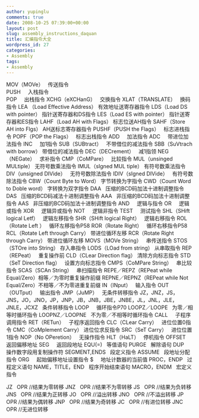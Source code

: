 ```yaml
---
author: yupinglu
comments: true
date: 2008-10-25 07:39:00+00:00
layout: post
slug: assembly_instructions_daquan
title: 汇编指令大全
wordpress_id: 27
categories:
- Assembly
tags:
- Assembly
---
```


MOV（MOVe）   传送指令   
PUSH     入栈指令   
POP     出栈指令
XCHG（eXCHanG）   交换指令
XLAT（TRANSLATE）   换码指令
LEA （Load Effective Address） 有效地址送寄存器指令
LDS（Load DS with pointer） 指针送寄存器和DS指令
LES（Load ES with pointer） 指针送寄存器和ES指令
LAHF（Load AH with Flags） 标志位送AH指令
SAHF（Store AH into Flgs） AH送标志寄存器指令
PUSHF（PUSH the Flags）   标志进栈指令
POPF（POP the Flags）   标志出栈指令
ADD     加法指令
ADC     带进位加法指令
INC     加1指令
SUB（SUBtract）   不带借位的减法指令
SBB（SuVtrach with borrow） 带借位的减法指令
DEC（DECrement）   减1指领
NEG（NEGate）   求补指令
CMP（CoMPare）   比较指令
MUL（unsinged MULtiple） 无符号数乘法指令
IMUL（sIgned MUL tiple） 有符号数乘法指令
DIV（unsigned DIVide）   无符号数除法指令
IDIV（sIgned DIVide）   有符号数除法指令
CBW（Count Byte to Word） 字节转换为字指令
CWD（Count Word to Doble word） 字转换为双字指令
DAA   压缩的BCD码加法十进制调整指令
DAS   压缩的BCD码减法十进制调整指令
AAA   非压缩的BCD码加法十进制调整指令
AAS   非压缩的BCD码加法十进制调整指令
AND     逻辑与指令
OR     逻辑或指令
XOR     逻辑异或指令
NOT     逻辑非指令
TEST     测试指令
SHL（SHift logical Letf）   逻辑左移指令
SHR（SHift logical Right）   逻辑右移指令
ROL（Rotate Left ）   循环左移指令P58
ROR（Rotate Right）   循环右移指令P58
RCL（Rotate Left through Carry） 带进位循环左移
RCR（Rotate Right through Carry） 带进位循环左移
MOVS（MOVe String）   串传送指令
STOS（STOre into String） 存入串指令
LODS（LOad from string） 从串取指令
REP（REPeat）   重复操作前
CLD（CLear Direction flag） 清除方向标志指令
STD（SeT Direction flag）   设置方向标志指令
CMPS（CoMPare String）   串比较指令
SCAS（SCAn String）   串扫描指令
REPE／REPZ（REPeat while Equal/Zero）相等／为零时重复操作前缀
REPNE／REPNZ（REPeat while Not Equal/Zero）不相等／不为零进重复前缀
IN（INput）   输入指令
OUT（OUTput）   输出指令
JMP（JuMP）   无条件转移指令
JZ，JNZ，JS，JNS，JO，JNO，JP，JNP，JB，JNB，JBE，JNBE，JL，JNL，JLE，JNLE，JCXZ   条件转移指令
LOOP     循环指令P70
LOOPZ／LOOPE   为零／相等时循环指令
LOOPNZ／LOOPNE   不为零／不相等时循环指令
CALL     子程序调用指令
RET（RETun）   子程序返回指令
CLC（CLear Carry）   进位位置0指令
CMC（CoMplement Carry） 进位位求反指令
SRC（SeT Carry）   进位位置1指令
NOP（No OPeretion）   无操作指令
HLT（HaLT）   停机指令
OFFSET   返回偏移地址
SEG     返回段地址
EQU(=)   等值语句
PURGE   解除语句
DUP     操作数字段用复制操作符
SEGMENT,ENDS   段定义指令
ASSUME   段地址分配指令
ORG     起始偏移地址设置指令
$     地址计数器的当前值
PROC，ENDP   过程定义语句
NAME，TITLE，END   程序开始结束语句
MACRO，ENDM   宏定义指令

JZ   OPR //结果为零转移
JNZ   OPR //结果不为零转移
JS   OPR //结果为负转移
JNS   OPR //结果为正转移
JO   OPR //溢出转移
JNO   OPR //不溢出转移
JP   OPR //结果为偶转移
JNP   OPR //结果为奇转移
JC   OPR //有进位转移
JNC   OPR //无进位转移
